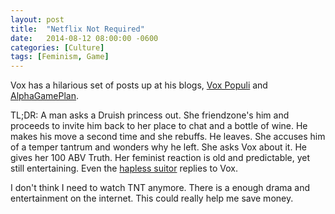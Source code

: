 ```yaml
---
layout: post
title:  "Netflix Not Required"
date:   2014-08-12 08:00:00 -0600
categories: [Culture]
tags: [Feminism, Game]
---
```


Vox has a hilarious set of posts up at his blogs, [Vox Populi](http://voxday.blogspot.com/2014/08/would-be-salon-writer-visits-alpha-game.html) and [AlphaGamePlan](http://alphagameplan.blogspot.com/2014/08/a-woman-inquires-about-game.html).

TL;DR: A man asks a Druish princess out. She friendzone's him and proceeds to invite him back to her place to chat and a bottle of wine. He makes his move a second time and she rebuffs. He leaves. She accuses him of a temper tantrum and wonders why he left. She asks Vox about it. He gives her 100 ABV Truth. Her feminist reaction is old and predictable, yet still entertaining. Even the [hapless suitor](http://alphagameplan.blogspot.com/2014/08/the-other-side.html) replies to Vox.

I don't think I need to watch TNT anymore. There is a enough drama and entertainment on the internet. This could really help me save money.
